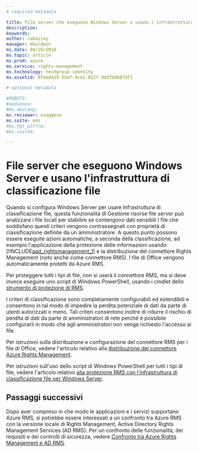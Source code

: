 ```yaml
---
# required metadata

title: File server che eseguono Windows Server e usano l'infrastruttura di classificazione file | Azure RMS
description:
keywords:
author: cabailey
manager: mbaldwin
ms.date: 04/28/2016
ms.topic: article
ms.prod: azure
ms.service: rights-management
ms.technology: techgroup-identity
ms.assetid: 8fdad425-5daf-4ce1-822f-9d2fb0b87df1

# optional metadata

#ROBOTS:
#audience:
#ms.devlang:
ms.reviewer: esaggese
ms.suite: ems
#ms.tgt_pltfrm:
#ms.custom:

---
```



# File server che eseguono Windows Server e usano l'infrastruttura di classificazione file

Quando si configura Windows Server per usare Infrastruttura di classificazione file, questa funzionalità di Gestione risorse file server può analizzare i file locali per stabilire se contengono dati sensibili I file che soddisfano questi criteri vengono contrassegnati con proprietà di classificazione definite da un amministratore. A questo punto possono essere eseguite azioni automatiche, a seconda della classificazione, ad esempio l'applicazione della protezione delle informazioni usando [!INCLUDE[aad_rightsmanagement_1](../includes/aad_rightsmanagement_1_md.md)] e la distribuzione del connettore Rights Management (noto anche come connettore RMS). I file di Office vengono automaticamente protetti da Azure RMS.

Per proteggere tutti i tipi di file, non si userà il connettore RMS, ma si deve invece eseguire uno script di Windows PowerShell, usando i cmdlet dello [strumento di protezione di RMS](https://www.microsoft.com/en-us/download/details.aspx?id=47256).

I criteri di classificazione sono completamente configurabili ed estendibili e consentono in tal modo di impedire la perdita potenziale di dati da parte di utenti autorizzati o meno. Tali criteri consentono inoltre di ridurre il rischio di perdita di dati da parte di amministratori di rete perché è possibile configurarli in modo che agli amministratori non venga richiesto l'accesso ai file.

Per istruzioni sulla distribuzione e configurazione del connettore RMS per i file di Office, vedere l'articolo relativo alla [distribuzione del connettore Azure Rights Management](../deploy-use/deploy-rms-connector.md).

Per istruzioni sull'uso dello script di Windows PowerShell per tutti i tipi di file, vedere l'articolo relativo [alla protezione RMS con l'infrastruttura di classificazione file per Windows Server](../rms-client/configure-fci.md).



## Passaggi successivi
Dopo aver compreso in che modo le applicazioni e i servizi supportano Azure RMS, si potrebbe essere interessati a un confronto tra Azure RMS con la versione locale di Rights Management, Active Directory Rights Management Services (AD RMS). Per un confronto delle funzionalità, dei requisiti e dei controlli di sicurezza, vedere [Confronto tra Azure Rights Management e AD RMS](compare-azure-rms-ad-rms.md).




<!--HONumber=Apr16_HO3-->


